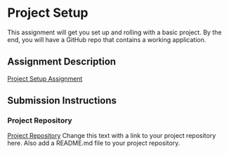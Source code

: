 # Project Setup
This assignment will get you set up and rolling with a basic project. By the end, you will have a GitHub repo that contains a working application.

## Assignment Description
[Project Setup Assignment](https://education.launchcode.org/liftoff/modules/assignments/project-setup)

## Submission Instructions

### Project Repository
[Project Repository](https://github.com/LaunchCodeLiftoffProjects/Happy-Meower.git)
Change this text with a link to your project repository here. Also add a README.md file to your project repository.
